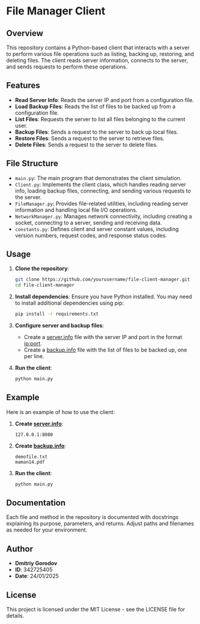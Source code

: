 # File Manager Client

## Overview

This repository contains a Python-based client that interacts with a server to perform various file operations such as listing, backing up, restoring, and deleting files. The client reads server information, connects to the server, and sends requests to perform these operations.

## Features

- **Read Server Info**: Reads the server IP and port from a configuration file.
- **Load Backup Files**: Reads the list of files to be backed up from a configuration file.
- **List Files**: Requests the server to list all files belonging to the current user.
- **Backup Files**: Sends a request to the server to back up local files.
- **Restore Files**: Sends a request to the server to retrieve files.
- **Delete Files**: Sends a request to the server to delete files.

## File Structure

- `main.py`: The main program that demonstrates the client simulation.
- `Client.py`: Implements the client class, which handles reading server info, loading backup files, connecting, and sending various requests to the server.
- `FileManager.py`: Provides file-related utilities, including reading server information and handling local file I/O operations.
- `NetworkManager.py`: Manages network connectivity, including creating a socket, connecting to a server, sending and receiving data.
- `constants.py`: Defines client and server constant values, including version numbers, request codes, and response status codes.

## Usage

1. **Clone the repository**:
    ```bash
    git clone https://github.com/yourusername/file-client-manager.git
    cd file-client-manager
    ```

2. **Install dependencies**:
    Ensure you have Python installed. You may need to install additional dependencies using pip:
    ```bash
    pip install -r requirements.txt
    ```

3. **Configure server and backup files**:
    - Create a [server.info](http://_vscodecontentref_/0) file with the server IP and port in the format [ip:port](http://_vscodecontentref_/1).
    - Create a [backup.info](http://_vscodecontentref_/2) file with the list of files to be backed up, one per line.

4. **Run the client**:
    ```bash
    python main.py
    ```

## Example

Here is an example of how to use the client:

1. **Create [server.info](http://_vscodecontentref_/3)**:
    ```
    127.0.0.1:8080
    ```

2. **Create [backup.info](http://_vscodecontentref_/4)**:
    ```
    demofile.txt
    maman14.pdf
    ```

3. **Run the client**:
    ```bash
    python main.py
    ```

## Documentation

Each file and method in the repository is documented with docstrings explaining its purpose, parameters, and returns. Adjust paths and filenames as needed for your environment.

## Author

- **Dmitriy Gorodov**
- **ID**: 342725405
- **Date**: 24/01/2025

## License

This project is licensed under the MIT License - see the LICENSE file for details.
